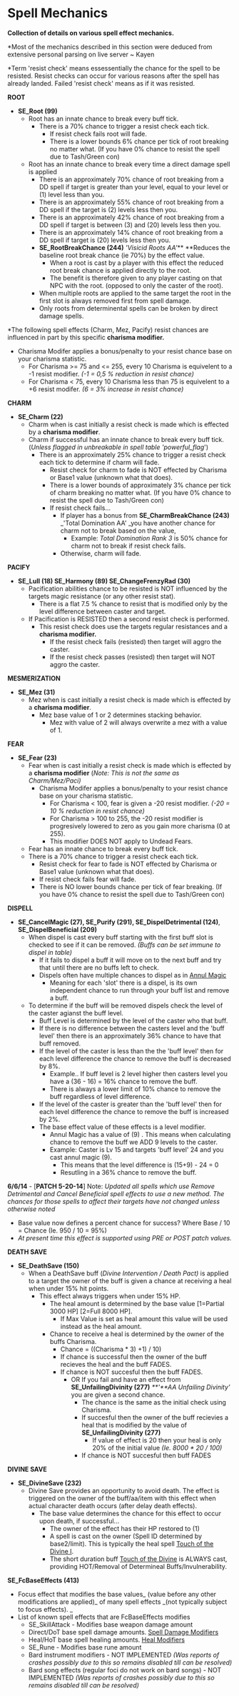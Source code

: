 # Spell Mechanics



**Collection of details on various spell effect mechanics.**

\*Most of the mechanics described in this section were deduced from extensive personal parsing on live server \~ Kayen

\*Term 'resist check' means essessentially the chance for the spell to be resisted. Resist checks can occur for various reasons after the spell has already landed. Failed 'resist check' means as if it was resisted.

**ROOT**

* **SE_Root (99)**
  * Root has an innate chance to break every buff tick.
    * There is a 70% chance to trigger a resist check each tick.
      * If resist check fails root will fade.
      * There is a lower bounds 6% chance per tick of root breaking no matter what.  (If you have 0% chance to resist the spell due to Tash/Green con)               
  * Root has an innate chance to break every time a direct damage spell is applied
    * There is an approximately 70% chance of root breaking from a DD spell if target is greater than your level, equal to your level or (1) level less than you.
    * There is an approximately 55% chance of root breaking from a DD spell if the target is (2) levels less then you.
    * There is an approximately 42% chance of root breaking from a DD spell if target is between (3) and (20) levels less then you.
    * There is an approximately 14% chance of root breaking from a DD spell if target is (20) levels less then you.
    * **SE_RootBreakChance (244)** _'Visicid Roots AA'_** **Reduces the baseline root break chance (ie 70%) by the effect value.
      * When a root is cast by a player with this effect the reduced root break chance is applied directly to the root.
      * The benefit is therefore given to any player casting on that NPC with the root. (opposed to only the caster of the root).
    * When multiple roots are applied to the same target the root in the first slot is always removed first from spell damage.
    * Only roots from determinental spells can be broken by direct damage spells.

\*The following spell effects (Charm, Mez, Pacify) resist chances are influenced in part by this specific **charisma modifier.**

* Charisma Modifer applies a bonus/penalty to your resist chance base on your charisma statistic.
  * For Charisma >= 75 and <= 255, every 10 Charisma is equivelent to a -1 resist modifier. _(-1 = 0,5 % reduction in resist chance)_
  * For Charisma < 75, every 10 Charisma less than 75 is equivelent to a +6 resist modifer. _(6 = 3% increase in resist chance)_

**CHARM**

* **SE_Charm (22)**
  * Charm when is cast initially a resist check is made which is effected by a **charisma modifier**.
  * Charm if successful has an innate chance to break every buff tick. (_Unless flagged in unbreakable in spell table 'powerful_flag_')
    * There is an approximately 25% chance to trigger a resist check each tick to determine if charm will fade.
      * Resist check for charm to fade is NOT effected by Charisma or Base1 value (unknown what that does).
      * There is a lower bounds of approximately 3% chance per tick of charm breaking no matter what.  (If you have 0% chance to resist the spell due to Tash/Green con)  
      * If resist check fails...
        * If player has a bonus from **SE_CharmBreakChance (243)** _'Total Domination AA'  _you have another chance for charm not to break based on the value,
          * Example: _Total Domination Rank 3_ is 50% chance for charm not to break if resist check fails.
        * Otherwise, charm will fade.

**PACIFY**

* **SE_Lull (18) SE_Harmony (89) SE_ChangeFrenzyRad (30)**
  * Pacification abilities chance to be resisted is NOT influenced by the targets magic resistance (or any other resist stat).
    * There is a flat 7.5 % chance to resist that is modified only by the level difference between caster and target.
  * If Pacification is RESISTED then a second resist check is performed.
    * This resist check does use the targets regular resistances and a **charisma modifier.**
      * If the resist check fails (resisted) then target will aggro the caster.
      * If the resist check passes (resisted) then target will NOT aggro the caster.

**MESMERIZATION**

* **SE_Mez (31)**
  * Mez when is cast initially a resist check is made which is effected by a **charisma modifier**.
    * Mez base value of 1 or 2 determines stacking behavior.
      * Mez with value of 2 will always overwrite a mez with a value of 1.

**FEAR**

* **SE_Fear (23)**
  * Fear when is cast initially a resist check is made which is effected by a **charisma modifier** (_Note: This is not the same as Charm/Mez/Paci)_
    * Charisma Modifer applies a bonus/penalty to your resist chance base on your charisma statistic.
      * For Charisma < 100, fear is given a -20 resist modifier. _(-20 = 10 % reduction in resist chance)_
      * For Charisma > 100 to 255, the -20 resist modifier is progresively lowered to zero as you gain more charisma (0 at 255).
      * This modifier DOES NOT apply to Undead Fears.
  * Fear has an innate chance to break every buff tick.
  * There is a 70% chance to trigger a resist check each tick.
    * Resist check for fear to fade is NOT effected by Charisma or Base1 value (unknown what that does).
    * If resist check fails fear will fade.
    * There is NO lower bounds chance per tick of fear breaking.  (If you have 0% chance to resist the spell due to Tash/Green con)     

**DISPELL**

* **SE_CancelMagic (27), SE_Purify (291), SE_DispelDetrimental (124)**, **SE_DispelBeneficial (209)**
  * When dispel is cast every buff starting with the first buff slot is checked to see if it can be removed. _(Buffs can be set immune to dispel in table)_
    * If it fails to dispel a buff it will move on to the next buff and try that until there are no buffs left to check.
    * Dispels often have multiple chances to dispel as in [Annul Magic](http://lucy.allakhazam.com/spell.html?id=1526\&source=Live)
      * Meaning for each 'slot' there is a dispel, is its own independent chance to run through your buff list and remove a buff.
  * To determine if the buff will be removed dispels check the level of the caster agianst the buff level.
    * Buff Level is determined by the level of the caster who that buff.
    * If there is no difference between the casters level and the 'buff level' then there is an approximately 36% chance to have that buff removed.
    * If the level of the caster is less than the the 'buff level' then for each level difference the chance to remove the buff is decreased by 8%.
      * Example.. If buff level is 2 level higher then casters level you have a (36 - 16) = 16% chance to remove the buff.
      * There is always a lower limit of 10% chance to remove the buff regardless of level difference.
    * If the level of the caster is greater than the 'buff level' then for each level difference the chance to remove the buff is increased by 2%.
    * The base effect value of these effects is a level modifier.
      * Annul Magic has a value of (9) . This means when calculating chance to remove the buff we ADD 9 levels to the caster.
      * Example: Caster is Lv 15 and targets 'buff level' 24 and you cast annul magic (9).
        * This means that the level difference is (15+9) - 24 = 0
        * Resutling in a 36% chance to remove the buff.

**6/6/14** - \[**PATCH 5-20-14**] Note: _Updated all spells which use Remove Detrimental and Cancel Beneficial spell effects to use a new method. The chances for those spells to affect their targets have not changed unless otherwise noted_

* Base value now defines a percent chance for success? Where Base / 10 = Chance (Ie. 950 / 10 = 95%)
* _At present time this effect is supported using PRE or POST patch values._

**DEATH SAVE**

* **SE_DeathSave (150)**
  * When a DeathSave buff (_Divine Intervention / Death Pact)_ is applied to a target the owner of the buff is given a chance at receiving a heal when under 15% hit points.
    * This effect always triggers when under 15% HP.
      * The heal amount is determined by the base value \[1=Partial 3000 HP] \[2=Full 8000 HP].
        * If Max Value is set as heal amount this value will be used instead as the heal amount.
      * Chance to receive a heal is determined by the owner of the buffs Charisma.
        * Chance = ((Charisma \* 3) +1) / 10) 
        * If chance is successful then the owner of the buff recieves the heal and the buff FADES.
        * If chance is NOT succesful then the buff FADES.
          * OR If you fail and have an effect from **SE_UnfailingDivinity (277)** _**'**AA Unfailing Divinity'_ you are given a second chance.
            * The chance is the same as the initial check using Charisma.
            * If succesful then the owner of the buff recievies a heal that is modified by the value of **SE_UnfailingDivinity (277)**
              * If value of effect is 20 then your heal is only 20% of the initial value _(Ie. 8000 \* 20 / 100)_
            * If chance is NOT succesful then buff FADES

**DIVINE SAVE**

* **SE_DivineSave (232)**
  * Divine Save provides an opportunity to avoid death. The effect is triggered on the owner of the buff/aa/item with this effect when actual character death occurs (after delay death effects).
    * The base value determines the chance for this effect to occur upon death, if successful...
      * The owner of the effect has their HP restored to (1)
      * A spell is cast on the owner (Spell ID determined by base2/limit). This is typically the heal spell [Touch of the Divine I](http://lucy.allakhazam.com/spell.html?id=4544\&source=Live).
      * The short duration buff [Touch of the Divine](http://lucy.allakhazam.com/spell.html?id=4789\&source=Live) is ALWAYS cast, providing HOT/Removal of Determineal Buffs/Invulnerability.

**SE_FcBaseEffects (413)**

* Focus effect that modifies the base values_ (value before any other modifications are applied)_ of many spell effects _(not typically subject to focus effects). _
* List of known spell effects that are FcBaseEffects modifies
  * SE_SkillAttack - Modifies base weapon damage amount
  * Direct/DoT base spell damage amounts. [ Spell Damage Modifiers](http://wiki.eqemulator.org/p?Spells_DamageModifiers\&frm=Spells_Mechanics)
  * Heal/HoT base spell healing amounts. [ Heal Modifiers](http://wiki.eqemulator.org/p?Spells_HealModifiers\&frm=Spells_Mechanics)
  * SE_Rune - Modifies base rune amount
  * Bard instrument modifiers - NOT IMPLEMENTED  _(Was reports of crashes possibly due to this so remains disabled till can be resolved)_
  * Bard song effects (regular foci do not work on bard songs) - NOT IMPLEMENTED _(Was reports of crashes possibly due to this so remains disabled till can be resolved)_
